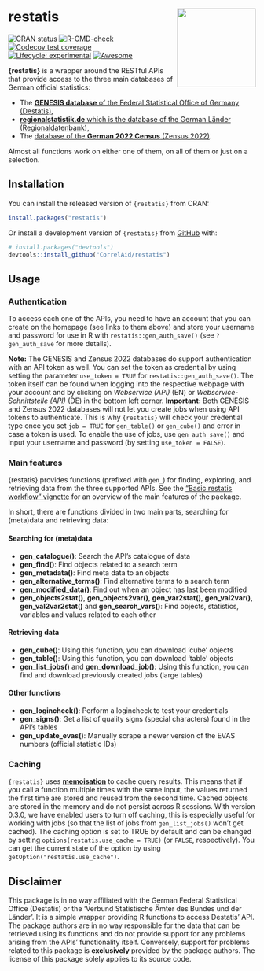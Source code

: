 
# restatis <img src="man/figures/hexsticker_restatis.png" width="160px" align="right" />

<!-- README.md is generated from README.Rmd. Please edit that file -->
<!-- badges: start -->

[![CRAN
status](https://www.r-pkg.org/badges/version/restatis)](https://CRAN.R-project.org/package=restatis)
[![R-CMD-check](https://github.com/CorrelAid/restatis/actions/workflows/R-CMD-check.yaml/badge.svg)](https://github.com/CorrelAid/restatis/actions/workflows/R-CMD-check.yaml)
[![Codecov test
coverage](https://codecov.io/gh/CorrelAid/restatis/branch/main/graph/badge.svg)](https://app.codecov.io/gh/CorrelAid/restatis?branch=main)
[![Lifecycle:
experimental](https://img.shields.io/badge/lifecycle-experimental-orange.svg)](https://lifecycle.r-lib.org/articles/stages.html#experimental)
[![Awesome](https://cdn.rawgit.com/sindresorhus/awesome/d7305f38d29fed78fa85652e3a63e154dd8e8829/media/badge.svg)](https://github.com/sindresorhus/awesome)
<!-- badges: end -->

**{restatis}** is a wrapper around the RESTful APIs that provide access
to the three main databases of German official statistics:

- The [**GENESIS database** of the Federal Statistical Office of Germany
  (Destatis)](https://www-genesis.destatis.de/genesis/online),
- [**regionalstatistik.de** which is the database of the German Länder
  (Regionaldatenbank)](https://www.regionalstatistik.de/genesis/online/),
- The [database of the **German 2022 Census** (Zensus
  2022)](https://ergebnisse.zensus2022.de/datenbank/online/).

Almost all functions work on either one of them, on all of them or just
on a selection.

## Installation

You can install the released version of `{restatis}` from CRAN:

``` r
install.packages("restatis")
```

Or install a development version of `{restatis}` from
[GitHub](https://github.com/CorrelAid/restatis) with:

``` r
# install.packages("devtools")
devtools::install_github("CorrelAid/restatis")
```

## Usage

### Authentication

To access each one of the APIs, you need to have an account that you can
create on the homepage (see links to them above) and store your username
and password for use in R with `restatis::gen_auth_save()` (see
`?gen_auth_save` for more details).

**Note:** The GENESIS and Zensus 2022 databases do support
authentication with an API token as well. You can set the token as
credential by using setting the parameter `use_token = TRUE` for
`restatis::gen_auth_save()`. The token itself can be found when logging
into the respective webpage with your account and by clicking on
*Webservice (API)* (EN) or *Webservice-Schnittstelle (API)* (DE) in the
bottom left corner. **Important:** Both GENESIS and Zensus 2022
databases will not let you create jobs when using API tokens to
authenticate. This is why `{restatis}` will check your credential type
once you set `job = TRUE` for `gen_table()` or `gen_cube()` and error in
case a token is used. To enable the use of jobs, use `gen_auth_save()`
and input your username and password (by setting `use_token = FALSE`).

### Main features

{restatis} provides functions (prefixed with `gen_`) for finding,
exploring, and retrieving data from the three supported APIs. See the
[“Basic restatis workflow”
vignette](https://correlaid.github.io/restatis/articles/restatis.html)
for an overview of the main features of the package.

In short, there are functions divided in two main parts, searching for
(meta)data and retrieving data:

#### Searching for (meta)data

- **gen_catalogue()**: Search the API’s catalogue of data
- **gen_find()**: Find objects related to a search term
- **gen_metadata()**: Find meta data to an objects
- **gen_alternative_terms()**: Find alternative terms to a search term
- **gen_modified_data()**: Find out when an object has last been
  modified
- **gen_objects2stat()**, **gen_objects2var()**, **gen_var2stat()**,
  **gen_val2var()**, **gen_val2var2stat()** and **gen_search_vars()**:
  Find objects, statistics, variables and values related to each other

#### Retrieving data

- **gen_cube()**: Using this function, you can download ‘cube’ objects
- **gen_table()**: Using this function, you can download ‘table’ objects
- **gen_list_jobs()** and **gen_download_job()**: Using this function,
  you can find and download previously created jobs (large tables)

#### Other functions

- **gen_logincheck()**: Perform a logincheck to test your credentials
- **gen_signs()**: Get a list of quality signs (special characters)
  found in the API’s tables
- **gen_update_evas()**: Manually scrape a newer version of the EVAS
  numbers (official statistic IDs)

### Caching

`{restatis}` uses [**memoisation**](https://github.com/r-lib/memoise) to
cache query results. This means that if you call a function multiple
times with the same input, the values returned the first time are stored
and reused from the second time. Cached objects are stored in the memory
and do not persist across R sessions. With version 0.3.0, we have
enabled users to turn off caching, this is especially useful for working
with jobs (so that the list of jobs from `gen_list_jobs()` won’t get
cached). The caching option is set to TRUE by default and can be changed
by setting `options(restatis.use_cache = TRUE)` (or `FALSE`,
respectively). You can get the current state of the option by using
`getOption("restatis.use_cache")`.

## Disclaimer

This package is in no way affiliated with the German Federal Statistical
Office (Destatis) or the ‘Verbund Statistische Ämter des Bundes und der
Länder’. It is a simple wrapper providing R functions to access
Destatis’ API. The package authors are in no way responsible for the
data that can be retrieved using its functions and do not provide
support for any problems arising from the APIs’ functionality itself.
Conversely, support for problems related to this package is
**exclusively** provided by the package authors. The license of this
package solely applies to its source code.
